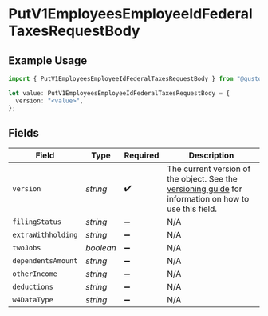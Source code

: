 # PutV1EmployeesEmployeeIdFederalTaxesRequestBody

## Example Usage

```typescript
import { PutV1EmployeesEmployeeIdFederalTaxesRequestBody } from "@gusto/embedded-api/models/operations";

let value: PutV1EmployeesEmployeeIdFederalTaxesRequestBody = {
  version: "<value>",
};
```

## Fields

| Field                                                                                                                                                                         | Type                                                                                                                                                                          | Required                                                                                                                                                                      | Description                                                                                                                                                                   |
| ----------------------------------------------------------------------------------------------------------------------------------------------------------------------------- | ----------------------------------------------------------------------------------------------------------------------------------------------------------------------------- | ----------------------------------------------------------------------------------------------------------------------------------------------------------------------------- | ----------------------------------------------------------------------------------------------------------------------------------------------------------------------------- |
| `version`                                                                                                                                                                     | *string*                                                                                                                                                                      | :heavy_check_mark:                                                                                                                                                            | The current version of the object. See the [versioning guide](https://docs.gusto.com/embedded-payroll/docs/versioning#object-layer) for information on how to use this field. |
| `filingStatus`                                                                                                                                                                | *string*                                                                                                                                                                      | :heavy_minus_sign:                                                                                                                                                            | N/A                                                                                                                                                                           |
| `extraWithholding`                                                                                                                                                            | *string*                                                                                                                                                                      | :heavy_minus_sign:                                                                                                                                                            | N/A                                                                                                                                                                           |
| `twoJobs`                                                                                                                                                                     | *boolean*                                                                                                                                                                     | :heavy_minus_sign:                                                                                                                                                            | N/A                                                                                                                                                                           |
| `dependentsAmount`                                                                                                                                                            | *string*                                                                                                                                                                      | :heavy_minus_sign:                                                                                                                                                            | N/A                                                                                                                                                                           |
| `otherIncome`                                                                                                                                                                 | *string*                                                                                                                                                                      | :heavy_minus_sign:                                                                                                                                                            | N/A                                                                                                                                                                           |
| `deductions`                                                                                                                                                                  | *string*                                                                                                                                                                      | :heavy_minus_sign:                                                                                                                                                            | N/A                                                                                                                                                                           |
| `w4DataType`                                                                                                                                                                  | *string*                                                                                                                                                                      | :heavy_minus_sign:                                                                                                                                                            | N/A                                                                                                                                                                           |